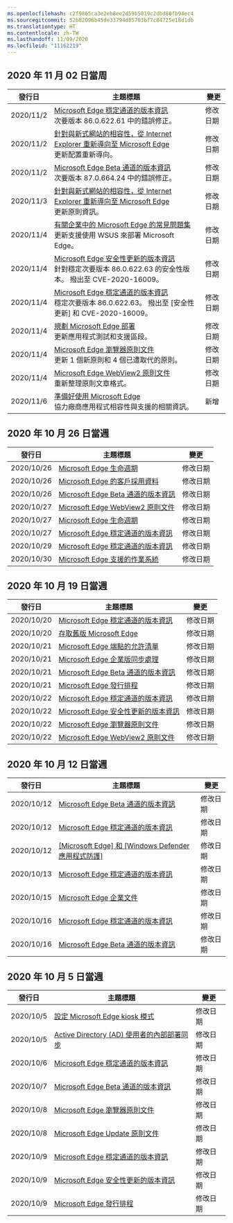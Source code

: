 ```yaml
---
ms.openlocfilehash: c2f9865ca3e2eb8ee2d59b5019c2dbd80fb94ec4
ms.sourcegitcommit: 52b82096b45de33794d85703bf7c84725e18d1db
ms.translationtype: HT
ms.contentlocale: zh-TW
ms.lasthandoff: 11/09/2020
ms.locfileid: "11162219"
---
```

<!-- This file is generated automatically each week. Changes made to this file will be overwritten.-->

## 2020 年 11 月 02 日當周


| 發行日 |主題標題 | 變更 |
|------|------------|--------|
| 2020/11/2 | [Microsoft Edge 穩定通道的版本資訊](/DeployEdge/microsoft-edge-relnote-stable-channel)<br>次要版本 86.0.622.61 中的錯誤修正。 | 修改日期 |
| 2020/11/2 | [針對與新式網站的相容性，從 Internet Explorer 重新導向至 Microsoft Edge](/DeployEdge/edge-learnmore-neededge)<br>更新配置重新導向。 | 修改日期 |
| 2020/11/2 | [Microsoft Edge Beta 通道的版本資訊](/DeployEdge/microsoft-edge-relnote-beta-channel)<br>次要版本 87.0.664.24 中的錯誤修正。 | 修改日期 |
| 2020/11/3 | [針對與新式網站的相容性，從 Internet Explorer 重新導向至 Microsoft Edge](/DeployEdge/edge-learnmore-neededge)<br>更新原則資訊。 | 修改日期 |
| 2020/11/4 | [有關企業中的 Microsoft Edge 的常見問題集](/DeployEdge/faqs-edge-in-the-enterprise)<br>更新支援使用 WSUS 來部署 Microsoft Edge。 | 修改日期 |
| 2020/11/4 | [Microsoft Edge 安全性更新的版本資訊](/DeployEdge/microsoft-edge-relnotes-security)<br>針對穩定次要版本 86.0.622.63 的安全性版本。 撥出至 CVE-2020-16009。 | 修改日期 |
| 2020/11/4 | [Microsoft Edge 穩定通道的版本資訊](/DeployEdge/microsoft-edge-relnote-stable-channel)<br>穩定次要版本 86.0.622.63。 撥出至 [安全性更新] 和 CVE-2020-16009。 | 修改日期 |
| 2020/11/4 | [規劃 Microsoft Edge 部署](/DeployEdge/deploy-edge-plan-deployment)<br>更新應用程式測試和支援區段。 | 修改日期 |
| 2020/11/4 | [Microsoft Edge 瀏覽器原則文件](/DeployEdge/microsoft-edge-policies)<br>更新 1 個新原則和 4 個已遭取代的原則。 | 修改日期 |
| 2020/11/4 | [Microsoft Edge WebView2 原則文件](/DeployEdge/microsoft-edge-webview-policies)<br>重新整理原則文章格式。 | 修改日期 |
| 2020/11/6 | [準備好使用 Microsoft Edge](/DeployEdge/deploy-edge-ready-for-edge)<br>協力廠商應用程式相容性與支援的相關資訊。 | 新增 |


## 2020 年 10 月 26 日當週


| 發行日 |主題標題 | 變更 |
|------|------------|--------|
| 2020/10/26 | [Microsoft Edge 生命週期](/DeployEdge/microsoft-edge-support-lifecycle) | 修改日期 |
| 2020/10/26 | [Microsoft Edge 的客戶採用資料](/DeployEdge/microsoft-edge-customer-adoption-kit) | 修改日期 |
| 2020/10/26 | [Microsoft Edge Beta 通道的版本資訊](/DeployEdge/microsoft-edge-relnote-beta-channel) | 修改日期 |
| 2020/10/27 | [Microsoft Edge WebView2 原則文件](/DeployEdge/microsoft-edge-webview-policies) | 修改日期 |
| 2020/10/27 | [Microsoft Edge 生命週期](/DeployEdge/microsoft-edge-support-lifecycle) | 修改日期 |
| 2020/10/27 | [Microsoft Edge 穩定通道的版本資訊](/DeployEdge/microsoft-edge-relnote-stable-channel) | 修改日期 |
| 2020/10/29 | [Microsoft Edge 穩定通道的版本資訊](/DeployEdge/microsoft-edge-relnote-stable-channel) | 修改日期 |
| 2020/10/30 | [Microsoft Edge 支援的作業系統](/DeployEdge/microsoft-edge-supported-operating-systems) | 修改日期 |


## 2020 年 10 月 19 日當週


| 發行日 |主題標題 | 變更 |
|------|------------|--------|
| 2020/10/20 | [Microsoft Edge 穩定通道的版本資訊](/DeployEdge/microsoft-edge-relnote-stable-channel) | 修改日期 |
| 2020/10/20 | [存取舊版 Microsoft Edge](/DeployEdge/microsoft-edge-sysupdate-access-old-edge) | 修改日期 |
| 2020/10/21 | [Microsoft Edge 端點的允許清單](/DeployEdge/microsoft-edge-security-endpoints) | 修改日期 |
| 2020/10/21 | [Microsoft Edge 企業版同步處理](/DeployEdge/microsoft-edge-enterprise-sync) | 修改日期 |
| 2020/10/21 | [Microsoft Edge Beta 通道的版本資訊](/DeployEdge/microsoft-edge-relnote-beta-channel) | 修改日期 |
| 2020/10/21 | [Microsoft Edge 發行排程](/DeployEdge/microsoft-edge-release-schedule) | 修改日期 |
| 2020/10/22 | [Microsoft Edge 穩定通道的版本資訊](/DeployEdge/microsoft-edge-relnote-stable-channel) | 修改日期 |
| 2020/10/22 | [Microsoft Edge 安全性更新的版本資訊](/DeployEdge/microsoft-edge-relnotes-security) | 修改日期 |
| 2020/10/22 | [Microsoft Edge 瀏覽器原則文件](/DeployEdge/microsoft-edge-policies) | 修改日期 |
| 2020/10/22 | [Microsoft Edge WebView2 原則文件](/DeployEdge/microsoft-edge-webview-policies) | 修改日期 |


## 2020 年 10 月 12 日當週


| 發行日 |主題標題 | 變更 |
|------|------------|--------|
| 2020/10/12 | [Microsoft Edge Beta 通道的版本資訊](/DeployEdge/microsoft-edge-relnote-beta-channel) | 修改日期 |
| 2020/10/12 | [Microsoft Edge 穩定通道的版本資訊](/DeployEdge/microsoft-edge-relnote-stable-channel) | 修改日期 |
| 2020/10/12 | [[Microsoft Edge] 和 [Windows Defender 應用程式防護]](/DeployEdge/microsoft-edge-security-windows-defender-application-guard) | 修改日期 |
| 2020/10/13 | [Microsoft Edge 穩定通道的版本資訊](/DeployEdge/microsoft-edge-relnote-stable-channel) | 修改日期 |
| 2020/10/15 | [Microsoft Edge 企業文件](/DeployEdge/index) | 修改日期 |
| 2020/10/16 | [Microsoft Edge 穩定通道的版本資訊](/DeployEdge/microsoft-edge-relnote-stable-channel) | 修改日期 |
| 2020/10/16 | [Microsoft Edge Beta 通道的版本資訊](/DeployEdge/microsoft-edge-relnote-beta-channel) | 修改日期 |


## 2020 年 10 月 5 日當週


| 發行日 |主題標題 | 變更 |
|------|------------|--------|
| 2020/10/5 | [設定 Microsoft Edge kiosk 模式](/DeployEdge/microsoft-edge-configure-kiosk-mode) | 修改日期 |
| 2020/10/5 | [Active Directory (AD) 使用者的內部部署同步](/DeployEdge/microsoft-edge-on-premises-sync) | 修改日期 |
| 2020/10/6 | [Microsoft Edge 穩定通道的版本資訊](/DeployEdge/microsoft-edge-relnote-stable-channel) | 修改日期 |
| 2020/10/7 | [Microsoft Edge Beta 通道的版本資訊](/DeployEdge/microsoft-edge-relnote-beta-channel) | 修改日期 |
| 2020/10/8 | [Microsoft Edge 瀏覽器原則文件](/DeployEdge/microsoft-edge-policies) | 修改日期 |
| 2020/10/8 | [Microsoft Edge Update 原則文件](/DeployEdge/microsoft-edge-update-policies) | 修改日期 |
| 2020/10/9 | [Microsoft Edge 穩定通道的版本資訊](/DeployEdge/microsoft-edge-relnote-stable-channel) | 修改日期 |
| 2020/10/9 | [Microsoft Edge 安全性更新的版本資訊](/DeployEdge/microsoft-edge-relnotes-security) | 修改日期 |
| 2020/10/9 | [Microsoft Edge 發行排程](/DeployEdge/microsoft-edge-release-schedule) | 修改日期 |
